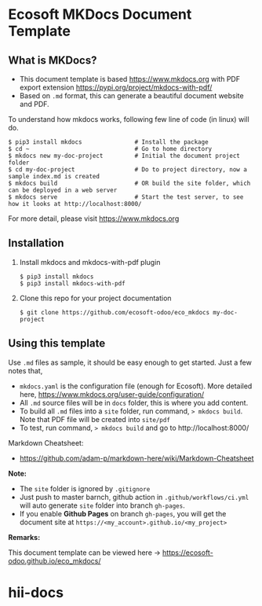 # Ecosoft MKDocs Document Template

## What is MKDocs?

* This document template is based https://www.mkdocs.org with PDF export extension https://pypi.org/project/mkdocs-with-pdf/
* Based on `.md` format, this can generate a beautiful document website and PDF.

To understand how mkdocs works, following few line of code (in linux) will do.

```
$ pip3 install mkdocs               # Install the package
$ cd ~                              # Go to home directory
$ mkdocs new my-doc-project         # Initial the document project folder
$ cd my-doc-project                 # Do to project directory, now a sample index.md is created
$ mkdocs build                      # OR build the site folder, which can be deployed in a web server
$ mkdocs serve                      # Start the test server, to see how it looks at http://localhost:8000/
```

For more detail, please visit https://www.mkdocs.org

## Installation

1. Install mkdocs and mkdocs-with-pdf plugin
    ```
    $ pip3 install mkdocs
    $ pip3 install mkdocs-with-pdf
    ```
2. Clone this repo for your project documentation
    ```
    $ git clone https://github.com/ecosoft-odoo/eco_mkdocs my-doc-project
    ```

## Using this template

Use `.md` files as sample, it should be easy enough to get started. Just a few notes that,

* `mkdocs.yaml` is the configuration file (enough for Ecosoft). More detailed here, https://www.mkdocs.org/user-guide/configuration/
* All `.md` source files will be in `docs` folder, this is where you add content.
* To build all `.md` files into a `site` folder, run command, `> mkdocs build`. Note that PDF file will be created into `site/pdf`
* To test, run command, `> mkdocs build` and go to http://localhost:8000/

Markdown Cheatsheet:
* https://github.com/adam-p/markdown-here/wiki/Markdown-Cheatsheet

**Note:**

* The `site` folder is ignored by `.gitignore`
* Just push to master barnch, github action in `.github/workflows/ci.yml` will auto generate `site` folder into branch `gh-pages`.
* If you enable **Github Pages** on branch `gh-pages`, you will get the document site at `https://<my_account>.github.io/<my_project>`

**Remarks:**

This document template can be viewed here -> https://ecosoft-odoo.github.io/eco_mkdocs/
# hii-docs
